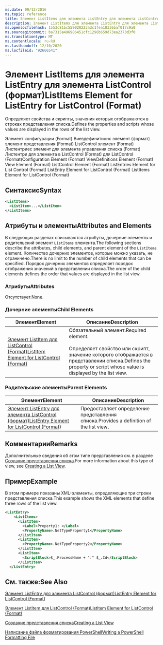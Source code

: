 ```yaml
---
ms.date: 09/13/2016
ms.topic: reference
title: Элемент ListItems для элемента ListEntry для элемента ListControl (формат)
description: Элемент ListItems для элемента ListEntry для элемента ListControl (формат)
ms.openlocfilehash: 1553c81bc559020223a3c1fea10336baf017c9a0
ms.sourcegitcommit: ba7315a496986451cfc1296b659d73ea2373d3f0
ms.translationtype: MT
ms.contentlocale: ru-RU
ms.lasthandoff: 12/10/2020
ms.locfileid: "92666541"
---
```

# <a name="listitems-element-for-listentry-for-listcontrol-format"></a><span data-ttu-id="f6440-103">Элемент ListItems для элемента ListEntry для элемента ListControl (формат)</span><span class="sxs-lookup"><span data-stu-id="f6440-103">ListItems Element for ListEntry for ListControl (Format)</span></span>

<span data-ttu-id="f6440-104">Определяет свойства и скрипты, значения которых отображаются в строках представления списка.</span><span class="sxs-lookup"><span data-stu-id="f6440-104">Defines the properties and scripts whose values are displayed in the rows of the list view.</span></span>

<span data-ttu-id="f6440-105">Элемент конфигурации (Format) Виевдефинитионс элемент (формат) элемент представления (Format) ListControl элемент (Format) Листентриес элемент для элемента управления списка (Format) Листентри для элемента в ListControl (Format) для ListControl (Format)</span><span class="sxs-lookup"><span data-stu-id="f6440-105">Configuration Element (Format) ViewDefinitions Element (Format) View Element (Format) ListControl Element (Format) ListEntries Element for List Control (Format) ListEntry Element for ListControl (Format) ListItems Element for ListControl (Format)</span></span>

## <a name="syntax"></a><span data-ttu-id="f6440-106">Синтаксис</span><span class="sxs-lookup"><span data-stu-id="f6440-106">Syntax</span></span>

```xml
<ListItems>
  <ListItem>...</ListItem>
</ListItems>
```

## <a name="attributes-and-elements"></a><span data-ttu-id="f6440-107">Атрибуты и элементы</span><span class="sxs-lookup"><span data-stu-id="f6440-107">Attributes and Elements</span></span>

<span data-ttu-id="f6440-108">В следующих разделах описываются атрибуты, дочерние элементы и родительский элемент `ListItems` элемента.</span><span class="sxs-lookup"><span data-stu-id="f6440-108">The following sections describe the attributes, child elements, and parent element of the `ListItems` element.</span></span> <span data-ttu-id="f6440-109">Количество дочерних элементов, которые можно указать, не ограничено.</span><span class="sxs-lookup"><span data-stu-id="f6440-109">There is no limit to the number of child elements that can be specified.</span></span> <span data-ttu-id="f6440-110">Порядок дочерних элементов определяет порядок отображения значений в представлении списка.</span><span class="sxs-lookup"><span data-stu-id="f6440-110">The order of the child elements defines the order that values are displayed in the list view.</span></span>

### <a name="attributes"></a><span data-ttu-id="f6440-111">Атрибуты</span><span class="sxs-lookup"><span data-stu-id="f6440-111">Attributes</span></span>

<span data-ttu-id="f6440-112">Отсутствует.</span><span class="sxs-lookup"><span data-stu-id="f6440-112">None.</span></span>

### <a name="child-elements"></a><span data-ttu-id="f6440-113">Дочерние элементы</span><span class="sxs-lookup"><span data-stu-id="f6440-113">Child Elements</span></span>

|<span data-ttu-id="f6440-114">Элемент</span><span class="sxs-lookup"><span data-stu-id="f6440-114">Element</span></span>|<span data-ttu-id="f6440-115">Описание</span><span class="sxs-lookup"><span data-stu-id="f6440-115">Description</span></span>|
|-------------|-----------------|
|[<span data-ttu-id="f6440-116">Элемент ListItem для ListControl (Format)</span><span class="sxs-lookup"><span data-stu-id="f6440-116">ListItem Element for ListControl (Format)</span></span>](./listitem-element-for-listitems-for-listcontrol-format.md)|<span data-ttu-id="f6440-117">Обязательный элемент.</span><span class="sxs-lookup"><span data-stu-id="f6440-117">Required element.</span></span><br /><br /> <span data-ttu-id="f6440-118">Определяет свойство или скрипт, значение которого отображается в представлении списка.</span><span class="sxs-lookup"><span data-stu-id="f6440-118">Defines the property or script whose value is displayed by the list view.</span></span>|

### <a name="parent-elements"></a><span data-ttu-id="f6440-119">Родительские элементы</span><span class="sxs-lookup"><span data-stu-id="f6440-119">Parent Elements</span></span>

|<span data-ttu-id="f6440-120">Элемент</span><span class="sxs-lookup"><span data-stu-id="f6440-120">Element</span></span>|<span data-ttu-id="f6440-121">Описание</span><span class="sxs-lookup"><span data-stu-id="f6440-121">Description</span></span>|
|-------------|-----------------|
|[<span data-ttu-id="f6440-122">Элемент ListEntry для элемента ListControl (формат)</span><span class="sxs-lookup"><span data-stu-id="f6440-122">ListEntry Element for ListControl (Format)</span></span>](./listentry-element-for-listcontrol-format.md)|<span data-ttu-id="f6440-123">Предоставляет определение представления списка.</span><span class="sxs-lookup"><span data-stu-id="f6440-123">Provides a definition of the list view.</span></span>|

## <a name="remarks"></a><span data-ttu-id="f6440-124">Комментарии</span><span class="sxs-lookup"><span data-stu-id="f6440-124">Remarks</span></span>

<span data-ttu-id="f6440-125">Дополнительные сведения об этом типе представления см. в разделе [Создание представления списка](./creating-a-list-view.md).</span><span class="sxs-lookup"><span data-stu-id="f6440-125">For more information about this type of view, see [Creating a List View](./creating-a-list-view.md).</span></span>

## <a name="example"></a><span data-ttu-id="f6440-126">Пример</span><span class="sxs-lookup"><span data-stu-id="f6440-126">Example</span></span>

<span data-ttu-id="f6440-127">В этом примере показаны XML-элементы, определяющие три строки представления списка.</span><span class="sxs-lookup"><span data-stu-id="f6440-127">This example shows the XML elements that define three rows of the list view.</span></span>

```xml
<ListEntry>
    <ListItems>
      <ListItem>
        <Label>Property1: </Label>
        <PropertyName>.NetTypeProperty1</PropertyName>
      </ListItem>
      <ListItem>
        <PropertyName>.NetTypeProperty2</PropertyName>
      </ListItem>
      <ListItem>
        <ScriptBlock>$_.ProcessName + ":" $_.Id</ScriptBlock>
      </ListItem>
  </ListEntry>
```

## <a name="see-also"></a><span data-ttu-id="f6440-128">См. также:</span><span class="sxs-lookup"><span data-stu-id="f6440-128">See Also</span></span>

[<span data-ttu-id="f6440-129">Элемент ListEntry для элемента ListControl (формат)</span><span class="sxs-lookup"><span data-stu-id="f6440-129">ListEntry Element for ListControl (Format)</span></span>](./listentry-element-for-listcontrol-format.md)

[<span data-ttu-id="f6440-130">Элемент ListItem для ListControl (Format)</span><span class="sxs-lookup"><span data-stu-id="f6440-130">ListItem Element for ListControl (Format)</span></span>](./listitem-element-for-listitems-for-listcontrol-format.md)

[<span data-ttu-id="f6440-131">Создание представления списка</span><span class="sxs-lookup"><span data-stu-id="f6440-131">Creating a List View</span></span>](./creating-a-list-view.md)

[<span data-ttu-id="f6440-132">Написание файла форматирования PowerShell</span><span class="sxs-lookup"><span data-stu-id="f6440-132">Writing a PowerShell Formatting File</span></span>](./writing-a-powershell-formatting-file.md)
